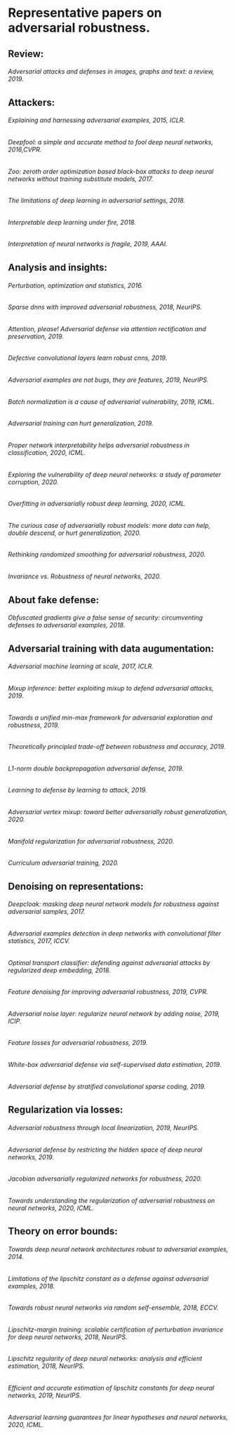 # Representative papers on adversarial robustness.
##	Review:
######	Adversarial attacks and defenses in images, graphs and text: a review, 2019.
##	Attackers:
######	Explaining and harnessing adversarial examples, 2015, ICLR.
######	Deepfool: a simple and accurate method to fool deep neural networks, 2016,CVPR.
######	Zoo: zeroth order optimization based black-box attacks to deep neural networks without training substitute models, 2017.
######	The limitations of deep learning in adversarial settings, 2018.
######	Interpretable deep learning under fire, 2018.
######	Interpretation of neural networks is fragile, 2019, AAAI.
##	Analysis and insights:
######	Perturbation, optimization and statistics, 2016.
######	Sparse dnns with improved adversarial robustness, 2018, NeurIPS.
######	Attention, please! Adversarial defense via attention rectification and preservation, 2019.
######	Defective convolutional layers learn robust cnns, 2019.
######	Adversarial examples are not bugs, they are features, 2019, NeurIPS.
######	Batch normalization is a cause of adversarial vulnerability, 2019, ICML.
######	Adversarial training can hurt generalization, 2019.
######	Proper network interpretability helps adversarial robustness in classification, 2020, ICML.
######	Exploring the vulnerability of deep neural networks: a study of parameter corruption, 2020.
######	Overfitting in adversarially robust deep learning, 2020, ICML.
######	The curious case of adversarially robust models: more data can help, double descend, or hurt generalization, 2020.
######	Rethinking randomized smoothing for adversarial robustness, 2020.
######	Invariance vs. Robustness of neural networks, 2020.
##	About fake defense:
######	Obfuscated gradients give a false sense of security: circumventing defenses to adversarial examples, 2018.
##	Adversarial training with data augumentation:
######	Adversarial machine learning at scale, 2017, ICLR.
######	Mixup inference: better exploiting mixup to defend adversarial attacks, 2019.
######	Towards a unified min-max framework for adversarial exploration and robustness, 2019.
######	Theoretically principled trade-off between robustness and accuracy, 2019.
######	L1-norm double backpropagation adversarial defense, 2019.
######	Learning to defense by learning to attack, 2019.
######	Adversarial vertex mixup: toward better adversarially robust generalization, 2020.
######	Manifold regularization for adversarial robustness, 2020.
######	Curriculum adversarial training, 2020.
##	Denoising on representations:
######	Deepcloak: masking deep neural network models for robustness against adversarial samples, 2017.
######	Adversarial examples detection in deep networks with convolutional filter statistics, 2017, ICCV.
######	Optimal transport classifier: defending against adversarial attacks by regularized deep embedding, 2018.
######	Feature denoising for improving adversarial robustness, 2019, CVPR.
######	Adversarial noise layer: regularize neural network by adding noise, 2019, ICIP.
######	Feature losses for adversarial robustness, 2019.
######	White-box adversarial defense via self-supervised data estimation, 2019.
######	Adversarial defense by stratified convolutional sparse coding, 2019.
##	Regularization via losses:
######	Adversarial robustness through local linearization, 2019, NeurIPS.
######	Adversarial defense by restricting the hidden space of deep neural networks, 2019.
######	Jacobian adversarially regularized networks for robustness, 2020.
######	Towards understanding the regularization of adversarial robustness on neural networks, 2020, ICML.
##	Theory on error bounds:
######	Towards deep neural network architectures robust to adversarial examples, 2014.
######	Limitations of the lipschitz constant as a defense against adversarial examples, 2018.
######	Towards robust neural networks via random self-ensemble, 2018, ECCV.
######	Lipschitz-margin training: scalable certification of perturbation invariance for deep neural networks, 2018, NeurIPS.
######	Lipschitz regularity of deep neural networks: analysis and efficient estimation, 2018, NeurIPS.
######	Efficient and accurate estimation of lipschitz constants for deep neural networks, 2019, NeurIPS.
######	Adversarial learning guarantees for linear hypotheses and neural networks, 2020, ICML.



